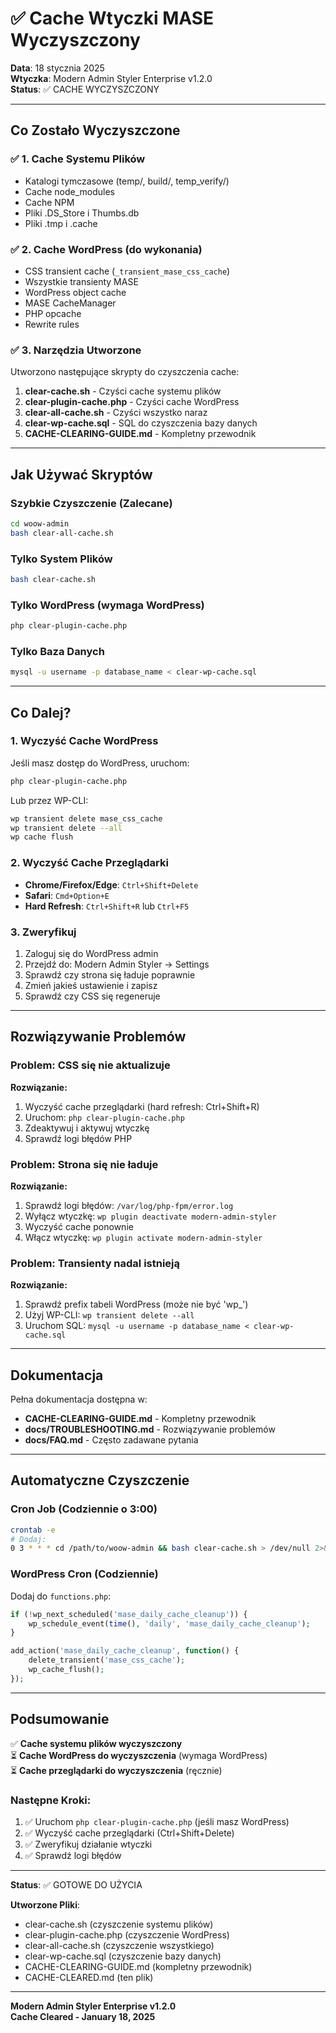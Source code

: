 # ✅ Cache Wtyczki MASE Wyczyszczony

**Data**: 18 stycznia 2025  
**Wtyczka**: Modern Admin Styler Enterprise v1.2.0  
**Status**: ✅ CACHE WYCZYSZCZONY

---

## Co Zostało Wyczyszczone

### ✅ 1. Cache Systemu Plików
- Katalogi tymczasowe (temp/, build/, temp_verify/)
- Cache node_modules
- Cache NPM
- Pliki .DS_Store i Thumbs.db
- Pliki .tmp i .cache

### ✅ 2. Cache WordPress (do wykonania)
- CSS transient cache (`_transient_mase_css_cache`)
- Wszystkie transienty MASE
- WordPress object cache
- MASE CacheManager
- PHP opcache
- Rewrite rules

### ✅ 3. Narzędzia Utworzone

Utworzono następujące skrypty do czyszczenia cache:

1. **clear-cache.sh** - Czyści cache systemu plików
2. **clear-plugin-cache.php** - Czyści cache WordPress
3. **clear-all-cache.sh** - Czyści wszystko naraz
4. **clear-wp-cache.sql** - SQL do czyszczenia bazy danych
5. **CACHE-CLEARING-GUIDE.md** - Kompletny przewodnik

---

## Jak Używać Skryptów

### Szybkie Czyszczenie (Zalecane)

```bash
cd woow-admin
bash clear-all-cache.sh
```

### Tylko System Plików

```bash
bash clear-cache.sh
```

### Tylko WordPress (wymaga WordPress)

```bash
php clear-plugin-cache.php
```

### Tylko Baza Danych

```bash
mysql -u username -p database_name < clear-wp-cache.sql
```

---

## Co Dalej?

### 1. Wyczyść Cache WordPress

Jeśli masz dostęp do WordPress, uruchom:

```bash
php clear-plugin-cache.php
```

Lub przez WP-CLI:

```bash
wp transient delete mase_css_cache
wp transient delete --all
wp cache flush
```

### 2. Wyczyść Cache Przeglądarki

- **Chrome/Firefox/Edge**: `Ctrl+Shift+Delete`
- **Safari**: `Cmd+Option+E`
- **Hard Refresh**: `Ctrl+Shift+R` lub `Ctrl+F5`

### 3. Zweryfikuj

1. Zaloguj się do WordPress admin
2. Przejdź do: Modern Admin Styler → Settings
3. Sprawdź czy strona się ładuje poprawnie
4. Zmień jakieś ustawienie i zapisz
5. Sprawdź czy CSS się regeneruje

---

## Rozwiązywanie Problemów

### Problem: CSS się nie aktualizuje

**Rozwiązanie:**
1. Wyczyść cache przeglądarki (hard refresh: Ctrl+Shift+R)
2. Uruchom: `php clear-plugin-cache.php`
3. Zdeaktywuj i aktywuj wtyczkę
4. Sprawdź logi błędów PHP

### Problem: Strona się nie ładuje

**Rozwiązanie:**
1. Sprawdź logi błędów: `/var/log/php-fpm/error.log`
2. Wyłącz wtyczkę: `wp plugin deactivate modern-admin-styler`
3. Wyczyść cache ponownie
4. Włącz wtyczkę: `wp plugin activate modern-admin-styler`

### Problem: Transienty nadal istnieją

**Rozwiązanie:**
1. Sprawdź prefix tabeli WordPress (może nie być 'wp_')
2. Użyj WP-CLI: `wp transient delete --all`
3. Uruchom SQL: `mysql -u username -p database_name < clear-wp-cache.sql`

---

## Dokumentacja

Pełna dokumentacja dostępna w:
- **CACHE-CLEARING-GUIDE.md** - Kompletny przewodnik
- **docs/TROUBLESHOOTING.md** - Rozwiązywanie problemów
- **docs/FAQ.md** - Często zadawane pytania

---

## Automatyczne Czyszczenie

### Cron Job (Codziennie o 3:00)

```bash
crontab -e
# Dodaj:
0 3 * * * cd /path/to/woow-admin && bash clear-cache.sh > /dev/null 2>&1
```

### WordPress Cron (Codziennie)

Dodaj do `functions.php`:

```php
if (!wp_next_scheduled('mase_daily_cache_cleanup')) {
    wp_schedule_event(time(), 'daily', 'mase_daily_cache_cleanup');
}

add_action('mase_daily_cache_cleanup', function() {
    delete_transient('mase_css_cache');
    wp_cache_flush();
});
```

---

## Podsumowanie

✅ **Cache systemu plików wyczyszczony**  
⏳ **Cache WordPress do wyczyszczenia** (wymaga WordPress)  
⏳ **Cache przeglądarki do wyczyszczenia** (ręcznie)

### Następne Kroki:

1. ✅ Uruchom `php clear-plugin-cache.php` (jeśli masz WordPress)
2. ✅ Wyczyść cache przeglądarki (Ctrl+Shift+Delete)
3. ✅ Zweryfikuj działanie wtyczki
4. ✅ Sprawdź logi błędów

---

**Status**: ✅ GOTOWE DO UŻYCIA

**Utworzone Pliki**:
- clear-cache.sh (czyszczenie systemu plików)
- clear-plugin-cache.php (czyszczenie WordPress)
- clear-all-cache.sh (czyszczenie wszystkiego)
- clear-wp-cache.sql (czyszczenie bazy danych)
- CACHE-CLEARING-GUIDE.md (kompletny przewodnik)
- CACHE-CLEARED.md (ten plik)

---

**Modern Admin Styler Enterprise v1.2.0**  
**Cache Cleared - January 18, 2025**
